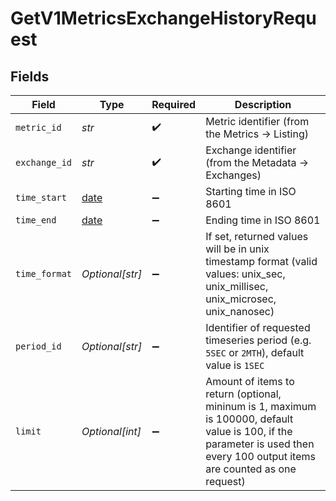 # GetV1MetricsExchangeHistoryRequest


## Fields

| Field                                                                                                                                                                        | Type                                                                                                                                                                         | Required                                                                                                                                                                     | Description                                                                                                                                                                  |
| ---------------------------------------------------------------------------------------------------------------------------------------------------------------------------- | ---------------------------------------------------------------------------------------------------------------------------------------------------------------------------- | ---------------------------------------------------------------------------------------------------------------------------------------------------------------------------- | ---------------------------------------------------------------------------------------------------------------------------------------------------------------------------- |
| `metric_id`                                                                                                                                                                  | *str*                                                                                                                                                                        | :heavy_check_mark:                                                                                                                                                           | Metric identifier (from the Metrics -> Listing)                                                                                                                              |
| `exchange_id`                                                                                                                                                                | *str*                                                                                                                                                                        | :heavy_check_mark:                                                                                                                                                           | Exchange identifier (from the Metadata -> Exchanges)                                                                                                                         |
| `time_start`                                                                                                                                                                 | [date](https://docs.python.org/3/library/datetime.html#date-objects)                                                                                                         | :heavy_minus_sign:                                                                                                                                                           | Starting time in ISO 8601                                                                                                                                                    |
| `time_end`                                                                                                                                                                   | [date](https://docs.python.org/3/library/datetime.html#date-objects)                                                                                                         | :heavy_minus_sign:                                                                                                                                                           | Ending time in ISO 8601                                                                                                                                                      |
| `time_format`                                                                                                                                                                | *Optional[str]*                                                                                                                                                              | :heavy_minus_sign:                                                                                                                                                           | If set, returned values will be in unix timestamp format (valid values: unix_sec, unix_millisec, unix_microsec, unix_nanosec)                                                |
| `period_id`                                                                                                                                                                  | *Optional[str]*                                                                                                                                                              | :heavy_minus_sign:                                                                                                                                                           | Identifier of requested timeseries period (e.g. `5SEC` or `2MTH`), default value is `1SEC`                                                                                   |
| `limit`                                                                                                                                                                      | *Optional[int]*                                                                                                                                                              | :heavy_minus_sign:                                                                                                                                                           | Amount of items to return (optional, mininum is 1, maximum is 100000, default value is 100, if the parameter is used then every 100 output items are counted as one request) |